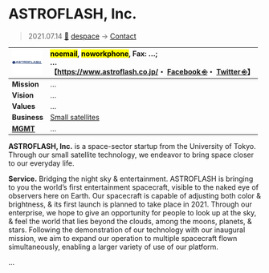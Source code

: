 # ASTROFLASH, Inc.
> 2021.07.14 [🚀](../../index/index.md) [despace](../index.md) → [Contact](../contact.md)

|[![](../f/contact/a/astroflash_logo1_thumb.webp)](../f/contact/a/astroflash_logo1.webp)|<mark>noemail</mark>, <mark>noworkphone</mark>, Fax: …;<br> *…*<br> 【<https://www.astroflash.co.jp/>・ [Facebook ⎆](https://www.facebook.com/%E6%A0%AA%E5%BC%8F%E4%BC%9A%E7%A4%BE-AstroFlash-102836837889426/)・ [Twitter ⎆](https://twitter.com/ASTROFLASH2019)】|
|:-|:-|
|**Mission**|…|
|**Vision**|…|
|**Values**|…|
|**Business**|[Small satellites](../sc.md)|
|**[MGMT](../mgmt.md)**|…|

**ASTROFLASH, Inc.** is a space-sector startup from the University of Tokyo. Through our small satellite technology, we endeavor to bring space closer to our everyday life.

**Service.** ​Bridging the night sky & entertainment. ASTROFLASH is bringing to you the world’s first entertainment spacecraft, visible to the naked eye of observers here on Earth. Our spacecraft is capable of adjusting both color & brightness, & its first launch is planned to take place in 2021. Through our enterprise, we hope to give an opportunity for people to look up at the sky, & feel the world that lies beyond the clouds, among the moons, planets, & stars. Following the demonstration of our technology with our inaugural mission, we aim to expand our operation to multiple spacecraft flown simultaneously, enabling a larger variety of use of our platform.

<p style="page-break-after:always"> </p>

…
